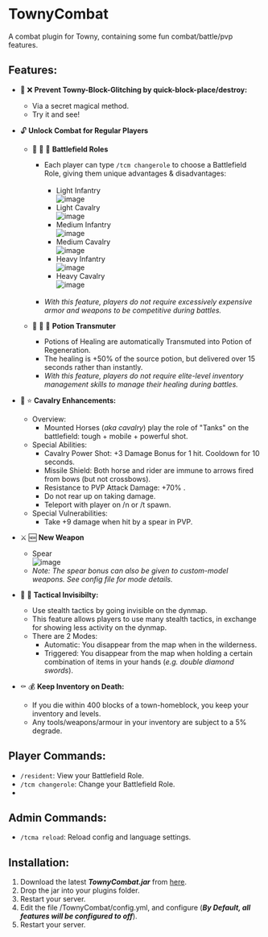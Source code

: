 # TownyCombat
A combat plugin for Towny, containing some fun combat/battle/pvp features.

## Features:
- :snake: :x: **Prevent Towny-Block-Glitching by quick-block-place/destroy:**
  - Via a secret magical method.
  - Try it and see!

- :unlock: **Unlock Combat for Regular Players**

  - :guard: :guard: :guard: **Battlefield Roles**
    - Each player can type ```/tcm changerole``` to choose a Battlefield Role, giving them unique advantages & disadvantages:<br><br>
      - Light Infantry<br>
        ![image](https://github.com/TownyAdvanced/TownyCombat/assets/50219223/60b7232a-94c6-420f-8424-7bd236a37f91)
      - Light Cavalry<br>
        ![image](https://github.com/TownyAdvanced/TownyCombat/assets/50219223/2c91037a-7aa1-4e05-b555-8b4480996b1b)
      - Medium Infantry<br>
        ![image](https://github.com/TownyAdvanced/TownyCombat/assets/50219223/c87a2883-7707-4c97-a8db-7fa6df12328b)
      - Medium Cavalry<br>
        ![image](https://github.com/TownyAdvanced/TownyCombat/assets/50219223/a75ff032-2e3d-4186-b873-66d57e2a781c)
      - Heavy Infantry<br>
        ![image](https://github.com/TownyAdvanced/TownyCombat/assets/50219223/8fc4e848-f0de-4d8a-bd8f-00095cdd7a70)
      - Heavy Cavalry<br>
        ![image](https://github.com/TownyAdvanced/TownyCombat/assets/50219223/024478f5-631b-44df-b3b2-3474a9ec4d08) 
      <br>
    - *With this feature, players do not require excessively expensive armor and weapons to be competitive during battles.*
  
  - :sparkling_heart: :sparkling_heart: :sparkling_heart:  **Potion Transmuter**
    - Potions of Healing are automatically Transmuted into Potion of Regeneration.
    - The healing is +50% of the source potion, but delivered over 15 seconds rather than instantly.
    - *With this feature, players do not require elite-level inventory management skills to manage their healing during battles.*

- :horse: :star: **Cavalry Enhancements:**
  - Overview:
    - Mounted Horses (*aka cavalry*) play the role of "Tanks" on the battlefield: tough + mobile + powerful shot. 
  - Special Abilities:
    - Cavalry Power Shot: +3 Damage Bonus for 1 hit. Cooldown for 10 seconds.
    - Missile Shield: Both horse and rider are immune to arrows fired from bows (but not crossbows).
    - Resistance to PVP Attack Damage: +70% .
    - Do not rear up on taking damage.
    - Teleport with player on /n or /t spawn.
  - Special Vulnerabilities:
    - Take +9 damage when hit by a spear in PVP.

- :crossed_swords: :new: **New Weapon**
  - Spear<br>
    ![image](https://user-images.githubusercontent.com/50219223/236872422-90922285-a49e-497a-9528-97a4581ca6db.png)    
  - *Note: The spear bonus can also be given to custom-model weapons. See config file for mode details.*

- :bust_in_silhouette: :footprints: **Tactical Invisibilty:**
  - Use stealth tactics by going invisible on the dynmap.
  - This feature allows players to use many stealth tactics, in exchange for showing less activity on the dynmap.
  - There are 2 Modes:
    - Automatic: You disappear from the map when in the wilderness.
    - Triggered: You disappear from the map when holding a certain combination of items in your hands (*e.g. double diamond swords*).  

- :coffin: :moneybag: **Keep Inventory on Death:**
  - If you die within 400 blocks of a town-homeblock, you keep your inventory and levels.
  - Any tools/weapons/armour in your inventory are subject to a 5% degrade.

## Player Commands:
- ```/resident```: View your Battlefield Role.
- ```/tcm changerole```: Change your Battlefield Role.
- 
## Admin Commands:
- ```/tcma reload```: Reload config and language settings.

## Installation:
1. Download the latest ***TownyCombat.jar*** from [here](https://github.com/TownyAdvanced/TownyCombat/releases).
2. Drop the jar into your plugins folder.
3. Restart your server.
4. Edit the file /TownyCombat/config.yml, and configure (***By Default, all features will be configured to off***).
5. Restart your server.

